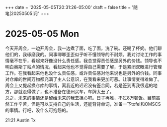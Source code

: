 +++
date = '2025-05-05T20:31:26-05:00'
draft = false
title = '随笔|20250505|月'
+++

# 2025-05-05 Mon  
今天开周会，一边开周会，我一边煮了面，吃了面，洗了碗。还喝了杯奶。他们聊他们的，我琢磨我的。同事唧唧歪歪似乎听不懂领导的不耐烦。我对讨论工作的事情毫不在乎，看起来好像没什么责任感。我总觉得责任感是另外的价钱。领导也不明白奥斯丁站点的情况，看起来他也不觉得自己需要了解，于是紧闭双眼进行管理工作。在我看起来他也没什么责任感，或许责任感对他来说也是另外的价钱。同事对仓库的世间万物都充满了主人公意识，在我看来更加可恶。让事情变得难做了。周会上又提起换仓库的事情，离我近的迟迟没有签合同，若是签到离我很远的地方，那就没得做了，也不准备在德州买车，车牌太丑了。  
总之，未来的事情还是留给未来的我去担心吧。日子再难，不过8万顿饭。目前虽然工作辛苦，但是可以支持自己的生活，还能背背单词，准备一下tofel和OMSCS的事情。行吧，没什么可抱怨的。  

21:21 Austin Tx